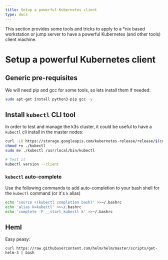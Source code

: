 ```yaml
---
title: Setup a powerful Kubernetes client
type: docs
---
```


This section provides some tools and tricks to apply to a *nix based
workstation or jump server to have a powerful Kubernetes (and other tools)
client machine.

# Setup a powerful Kubernetes client

## Generic pre-requisites

We will need pip and gcc for some tools, so lets install them if needed:

```bash
sudo apt-get install python3-pip gcc -y
```

## Install `kubectl` CLI tool

In order to test and manage the k3s cluster, it could be useful to have a `kubectl` cli install in the master nodes:

```bash
curl -LO https://storage.googleapis.com/kubernetes-release/release/$(curl -s https://storage.googleapis.com/kubernetes-release/release/stable.txt)/bin/linux/amd64/kubectl
chmod +x ./kubectl
sudo mv ./kubectl /usr/local/bin/kubectl

# Test it
kubectl version --client
```

### `kubectl` auto-complete

Use the following commands to add auto-completion to your bash shell for the `kubectl` command \(or it's `k` alias\)

```bash
echo 'source <(kubectl completion bash)' >>~/.bashrc
echo 'alias k=kubectl' >>~/.bashrc
echo 'complete -F __start_kubectl k' >>~/.bashrc
```

## Heml

Easy peasy:

```text
curl https://raw.githubusercontent.com/helm/helm/master/scripts/get-helm-3 | bash
```